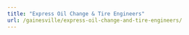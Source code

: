 ```yaml
---
title: "Express Oil Change & Tire Engineers"
url: /gainesville/express-oil-change-and-tire-engineers/
---
```

